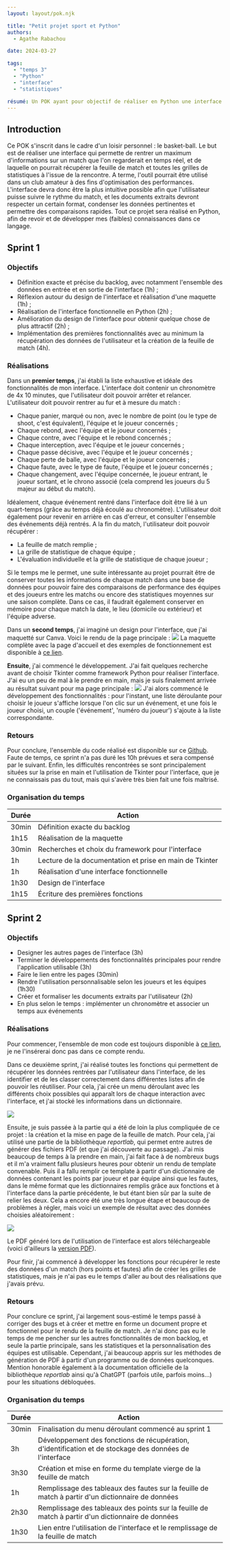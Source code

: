 ```yaml
---
layout: layout/pok.njk

title: "Petit projet sport et Python"
authors:
  - Agathe Rabachou

date: 2024-03-27

tags: 
  - "temps 3"
  - "Python"
  - "interface"
  - "statistiques"

résumé: Un POK ayant pour objectif de réaliser en Python une interface qui convertit les données brutes d'un match de basket-ball en statistiques sous différents formats.
---
```

## Introduction

Ce POK s'inscrit dans le cadre d'un loisir personnel : le basket-ball. Le but est de réaliser une interface qui permette de rentrer un maximum d'informations sur un match que l'on regarderait en temps réel, et de laquelle on pourrait récupérer la feuille de match et toutes les grilles de statistiques à l'issue de la rencontre. A terme, l'outil pourrait être utilisé dans un club amateur à des fins d'optimisation des performances. L'interface devra donc être la plus intuitive possible afin que l'utilisateur puisse suivre le rythme du match, et les documents extraits devront respecter un certain format, condenser les données pertinentes et permettre des comparaisons rapides.
Tout ce projet sera réalisé en Python, afin de revoir et de développer mes (faibles) connaissances dans ce langage.

## Sprint 1

### Objectifs

- Définition exacte et précise du backlog, avec notamment l'ensemble des données en entrée et en sortie de l'interface (1h) ;
- Réflexion autour du design de l'interface et réalisation d'une maquette (1h) ;
- Réalisation de l'interface fonctionnelle en Python (2h) ;
- Amélioration du design de l'interface pour obtenir quelque chose de plus attractif (2h) ;
- Implémentation des premières fonctionnalités avec au minimum la récupération des données de l'utilisateur et la création de la feuille de match (4h).

### Réalisations

Dans un **premier temps**, j'ai établi la liste exhaustive et idéale des fonctionnalités de mon interface. L'interface doit contenir un chronomètre de 4x 10 minutes, que l'utilisateur doit pouvoir arrêter et relancer. L'utilisateur doit pouvoir rentrer au fur et à mesure du match :
- Chaque panier, marqué ou non, avec le nombre de point (ou le type de shoot, c'est équivalent), l'équipe et le joueur concernés ;
- Chaque rebond, avec l'équipe et le joueur concernés ;
- Chaque contre, avec l'équipe et le rebond concernés ;
- Chaque interception, avec l'équipe et le joueur concernés ;
- Chaque passe décisive, avec l'équipe et le joueur concernés ;
- Chaque perte de balle, avec l'équipe et le joueur concernés ;
- Chaque faute, avec le type de faute, l'équipe et le joueur concernés ;
- Chaque changement, avec l'équipe concernée, le joueur entrant, le joueur sortant, et le chrono associé (cela comprend les joueurs du 5 majeur au début du match).

Idéalement, chaque événement rentré dans l'interface doit être lié à un quart-temps (grâce au temps déjà écoulé au chronomètre). L'utilisateur doit également pour revenir en arrière en cas d'erreur, et consulter l'ensemble des événements déjà rentrés.
A la fin du match, l'utilisateur doit pouvoir récupérer :
- La feuille de match remplie ;
- La grille de statistique de chaque équipe ;
- L'évaluation individuelle et la grille de statistique de chaque joueur ;

Si le temps me le permet, une suite intéressante au projet pourrait être de conserver toutes les informations de chaque match dans une base de données pour pouvoir faire des comparaisons de performance des équipes et des joueurs entre les matchs ou encore des statistiques moyennes sur une saison complète. Dans ce cas, il faudrait également conserver en mémoire pour chaque match la date, le lieu (domicile ou extérieur) et l'équipe adverse.

Dans un **second temps**, j'ai imaginé un design pour l'interface, que j'ai maquetté sur Canva. Voici le rendu de la page principale :
<img src="maquette_page_principale.png">
La maquette complète avec la page d'accueil et des exemples de fonctionnement est disponible à [ce lien](https://www.canva.com/design/DAF9aX-qabs/2vwFKz3I0joGODFLJQR0hw/edit?utm_content=DAF9aX-qabs&utm_campaign=designshare&utm_medium=link2&utm_source=sharebutton).

**Ensuite**, j'ai commencé le développement. J'ai fait quelques recherche avant de choisir Tkinter comme framework Python pour réaliser l'interface. J'ai eu un peu de mal à le prendre en main, mais je suis finalement arrivée au résultat suivant pour ma page principale :
<img src="interface_main.png">
J'ai alors commencé le développement des fonctionnalités : pour l'instant, une liste déroulante pour choisir le joueur s'affiche lorsque l'on clic sur un événement, et une fois le joueur choisi, un couple ('événement', 'numéro du joueur') s'ajoute à la liste correspondante.

### Retours

Pour conclure, l'ensemble du code réalisé est disponible sur ce [Github](https://github.com/arabachou/-r-e-markaball.git). Faute de temps, ce sprint n'a pas duré les 10h prévues et sera compensé par le suivant. Enfin, les difficultés rencontrées se sont principalement situées sur la prise en main et l'utilisation de Tkinter pour l'interface, que je ne connaissais pas du tout, mais qui s'avère très bien fait une fois maîtrisé.

### Organisation du temps

| Durée | Action |
| -------- | -------- |
| 30min | Définition exacte du backlog |
| 1h15 | Réalisation de la maquette |
| 30min | Recherches et choix du framework pour l'interface |
| 1h | Lecture de la documentation et prise en main de Tkinter |
| 1h | Réalisation d'une interface fonctionnelle |
| 1h30 | Design de l'interface |
| 1h15 | Écriture des premières fonctions |

## Sprint 2

### Objectifs

- Designer les autres pages de l'interface (3h)
- Terminer le développements des fonctionnalités principales pour rendre l'application utilisable (3h)
- Faire le lien entre les pages (30min)
- Rendre l'utilisation personnalisable selon les joueurs et les équipes (1h30)
- Créer et formaliser les documents extraits par l'utilisateur (2h)
- En plus selon le temps : implémenter un chronomètre et associer un temps aux événements

### Réalisations

Pour commencer, l'ensemble de mon code est toujours disponible à [ce lien](https://github.com/arabachou/-r-e-markaball.git), je ne l'insérerai donc pas dans ce compte rendu.

Dans ce deuxième sprint, j'ai réalisé toutes les fonctions qui permettent de récupérer les données rentrées par l'utilisateur dans l'interface, de les identifier et de les classer correctement dans différentes listes afin de pouvoir les réutiliser. Pour cela, j'ai crée un menu déroulant avec les différents choix possibles qui apparaît lors de chaque interaction avec l'interface, et j'ai stocké les informations dans un dictionnaire.

<img src="menu_deroulant.png">

Ensuite, je suis passée à la partie qui a été de loin la plus compliquée de ce projet : la création et la mise en page de la feuille de match. Pour cela, j'ai utilisé une partie de la bibliothèque *reportlab*, qui permet entre autres de générer des fichiers PDF (et que j'ai découverte au passage). J'ai mis beaucoup de temps à la prendre en main, j'ai fait face à de nombreux bugs et il m'a vraiment fallu plusieurs heures pour obtenir un rendu de template convenable. Puis il a fallu remplir ce template à partir d'un dictionnaire de données contenant les points par joueur et par équipe ainsi que les fautes, dans le même format que les dictionnaires remplis grâce aux fonctions et à l'interface dans la partie précédente, le but étant bien sûr par la suite de relier les deux. Cela a encore été une très longue étape et beaucoup de problèmes à régler, mais voici un exemple de résultat avec des données choisies aléatoirement :

<img src="feuille_de_match-1.png">

Le PDF généré lors de l'utilisation de l'interface est alors téléchargeable (voici d'ailleurs la [version PDF](feuille_de_match.pdf)).

Pour finir, j'ai commencé à développer les fonctions pour récupérer le reste des données d'un match (hors points et fautes) afin de créer les grilles de statistiques, mais je n'ai pas eu le temps d'aller au bout des réalisations que j'avais prévu.

### Retours

Pour conclure ce sprint, j'ai largement sous-estimé le temps passé à corriger des bugs et à créer et mettre en forme un document propre et fonctionnel pour le rendu de la feuille de match. Je n'ai donc pas eu le temps de me pencher sur les autres fonctionnalités de mon backlog, et seule la partie principale, sans les statistiques et la personnalisation des équipes est utilisable. 
Cependant, j'ai beaucoup appris sur les méthodes de génération de PDF à partir d'un programme ou de données quelconques.
Mention honorable également à la documentation officielle de la bibliothèque *reportlab* ainsi qu'à ChatGPT (parfois utile, parfois moins...) pour les situations débloquées.

### Organisation du temps

| Durée | Action |
| -------- | -------- |
| 30min | Finalisation du menu déroulant commencé au sprint 1 |
| 3h | Développement des fonctions de récupération, d'identification et de stockage des données de l'interface |
| 3h30 | Création et mise en forme du template vierge de la feuille de match |
| 1h | Remplissage des tableaux des fautes sur la feuille de match à partir d'un dictionnaire de données |
| 2h30 | Remplissage des tableaux des points sur la feuille de match à partir d'un dictionnaire de données |
| 1h30 | Lien entre l'utilisation de l'interface et le remplissage de la feuille de match |
